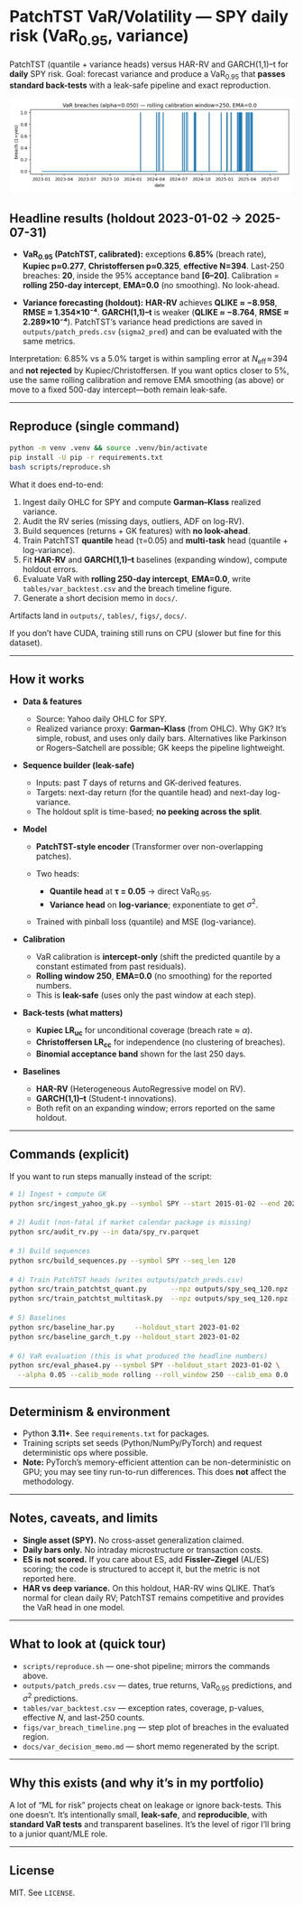 
# PatchTST VaR/Volatility — SPY daily risk (VaR$_{0.95}$, variance)

PatchTST (quantile + variance heads) versus HAR-RV and GARCH(1,1)–t for **daily** SPY risk.
Goal: forecast variance and produce a VaR$_{0.95}$ that **passes standard back-tests** with a leak-safe pipeline and exact reproduction.

![VaR95 breach timeline](figs/var_breach_timeline.png)

## Headline results (holdout 2023-01-02 → 2025-07-31)

* **VaR$_{0.95}$ (PatchTST, calibrated):**
  exceptions **6.85%** (breach rate), **Kupiec p≈0.277**, **Christoffersen p≈0.325**, **effective N=394**.
  Last-250 breaches: **20**, inside the 95% acceptance band **\[6–20]**.
  Calibration = **rolling 250-day intercept**, **EMA=0.0** (no smoothing). No look-ahead.

* **Variance forecasting (holdout):**
  **HAR-RV** achieves **QLIKE ≈ −8.958**, **RMSE ≈ 1.354×10⁻⁴**.
  **GARCH(1,1)–t** is weaker (**QLIKE ≈ −8.764**, **RMSE ≈ 2.289×10⁻⁴**).
  PatchTST’s variance head predictions are saved in `outputs/patch_preds.csv` (`sigma2_pred`) and can be evaluated with the same metrics.

Interpretation: 6.85% vs a 5.0% target is within sampling error at $N_{\text{eff}}\!\approx\!394$ and **not rejected** by Kupiec/Christoffersen. If you want optics closer to 5%, use the same rolling calibration and remove EMA smoothing (as above) or move to a fixed 500-day intercept—both remain leak-safe.

---

## Reproduce (single command)

```bash
python -m venv .venv && source .venv/bin/activate
pip install -U pip -r requirements.txt
bash scripts/reproduce.sh
```

What it does end-to-end:

1. Ingest daily OHLC for SPY and compute **Garman–Klass** realized variance.
2. Audit the RV series (missing days, outliers, ADF on log-RV).
3. Build sequences (returns + GK features) with **no look-ahead**.
4. Train PatchTST **quantile** head (τ=0.05) and **multi-task** head (quantile + log-variance).
5. Fit **HAR-RV** and **GARCH(1,1)–t** baselines (expanding window), compute holdout errors.
6. Evaluate VaR with **rolling 250-day intercept**, **EMA=0.0**, write `tables/var_backtest.csv` and the breach timeline figure.
7. Generate a short decision memo in `docs/`.

Artifacts land in `outputs/`, `tables/`, `figs/`, `docs/`.

If you don’t have CUDA, training still runs on CPU (slower but fine for this dataset).

---

## How it works

* **Data & features**

  * Source: Yahoo daily OHLC for SPY.
  * Realized variance proxy: **Garman–Klass** (from OHLC).
    Why GK? It’s simple, robust, and uses only daily bars. Alternatives like Parkinson or Rogers–Satchell are possible; GK keeps the pipeline lightweight.

* **Sequence builder (leak-safe)**

  * Inputs: past $T$ days of returns and GK-derived features.
  * Targets: next-day return (for the quantile head) and next-day log-variance.
  * The holdout split is time-based; **no peeking across the split**.

* **Model**

  * **PatchTST-style encoder** (Transformer over non-overlapping patches).
  * Two heads:

    * **Quantile head** at **τ = 0.05** → direct VaR$_{0.95}$.
    * **Variance head** on **log-variance**; exponentiate to get $\sigma^2$.
  * Trained with pinball loss (quantile) and MSE (log-variance).

* **Calibration**

  * VaR calibration is **intercept-only** (shift the predicted quantile by a constant estimated from past residuals).
  * **Rolling window 250**, **EMA=0.0** (no smoothing) for the reported numbers.
  * This is **leak-safe** (uses only the past window at each step).

* **Back-tests (what matters)**

  * **Kupiec LR$_\text{uc}$** for unconditional coverage (breach rate ≈ $\alpha$).
  * **Christoffersen LR$_\text{cc}$** for independence (no clustering of breaches).
  * **Binomial acceptance band** shown for the last 250 days.

* **Baselines**

  * **HAR-RV** (Heterogeneous AutoRegressive model on RV).
  * **GARCH(1,1)–t** (Student-t innovations).
  * Both refit on an expanding window; errors reported on the same holdout.

---

## Commands (explicit)

If you want to run steps manually instead of the script:

```bash
# 1) Ingest + compute GK
python src/ingest_yahoo_gk.py --symbol SPY --start 2015-01-02 --end 2025-07-31

# 2) Audit (non-fatal if market calendar package is missing)
python src/audit_rv.py --in data/spy_rv.parquet

# 3) Build sequences
python src/build_sequences.py --symbol SPY --seq_len 120

# 4) Train PatchTST heads (writes outputs/patch_preds.csv)
python src/train_patchtst_quant.py      --npz outputs/spy_seq_120.npz --split_date 2023-01-02
python src/train_patchtst_multitask.py  --npz outputs/spy_seq_120.npz --split_date 2023-01-02

# 5) Baselines
python src/baseline_har.py     --holdout_start 2023-01-02
python src/baseline_garch_t.py --holdout_start 2023-01-02

# 6) VaR evaluation (this is what produced the headline numbers)
python src/eval_phase4.py --symbol SPY --holdout_start 2023-01-02 \
  --alpha 0.05 --calib_mode rolling --roll_window 250 --calib_ema 0.0
```

---

## Determinism & environment

* Python **3.11+**. See `requirements.txt` for packages.
* Training scripts set seeds (Python/NumPy/PyTorch) and request deterministic ops where possible.
* **Note:** PyTorch’s memory-efficient attention can be non-deterministic on GPU; you may see tiny run-to-run differences. This does **not** affect the methodology.

---

## Notes, caveats, and limits

* **Single asset (SPY).** No cross-asset generalization claimed.
* **Daily bars only.** No intraday microstructure or transaction costs.
* **ES is not scored.** If you care about ES, add **Fissler–Ziegel** (AL/ES) scoring; the code is structured to accept it, but the metric is not reported here.
* **HAR vs deep variance.** On this holdout, HAR-RV wins QLIKE. That’s normal for clean daily RV; PatchTST remains competitive and provides the VaR head in one model.

---

## What to look at (quick tour)

* `scripts/reproduce.sh` — one-shot pipeline; mirrors the commands above.
* `outputs/patch_preds.csv` — dates, true returns, VaR$_{0.95}$ predictions, and $\sigma^2$ predictions.
* `tables/var_backtest.csv` — exception rates, coverage, p-values, effective $N$, and last-250 counts.
* `figs/var_breach_timeline.png` — step plot of breaches in the evaluated region.
* `docs/var_decision_memo.md` — short memo regenerated by the script.

---

## Why this exists (and why it’s in my portfolio)

A lot of “ML for risk” projects cheat on leakage or ignore back-tests. This one doesn’t. It’s intentionally small, **leak-safe**, and **reproducible**, with **standard VaR tests** and transparent baselines. It’s the level of rigor I’ll bring to a junior quant/MLE role.

---

## License

MIT. See `LICENSE`.
